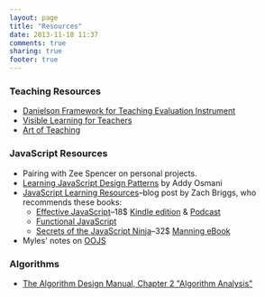 ```yaml
---
layout: page
title: "Resources"
date: 2013-11-18 11:37
comments: true
sharing: true
footer: true
---
```

### Teaching Resources

* [Danielson Framework for Teaching Evaluation Instrument](http://www.danielsongroup.org/article.aspx?page=FfTEvaluationInstrument)
* [Visible Learning for Teachers](http://www.amazon.com/Visible-Learning-Teachers-Maximizing-Impact/dp/0415690153)
* [Art of Teaching](http://www.thegreatcourses.com/tgc/courses/course_detail.aspx?cid=2044)

### JavaScript Resources

* Pairing with Zee Spencer on personal projects.
* [Learning JavaScript Design Patterns](http://addyosmani.com/resources/essentialjsdesignpatterns/book/) by Addy Osmani
* [JavaScript Learning Resources](http://theotherzach.com/writes/2013/9/26/javascript-learning-resources)–blog post by Zach Briggs, who recommends these books:
  * [Effective JavaScript](http://effectivejs.com/)–18$ [Kindle edition](http://www.amazon.com/Effective-JavaScript-Specific-Software-Development-ebook/dp/B00AC1RP14/ref=tmm_kin_title_0) & [Podcast](http://javascriptjabber.com/044-jsj-book-club-effective-javascript-with-david-herman/)
  * [Functional JavaScript](http://www.amazon.com/Functional-JavaScript-Introducing-Programming-Underscore-js-ebook/dp/B00D624AQO/ref=sr_1_1?ie=UTF8&qid=1384803166&sr=8-1&keywords=functional+javascript)
  * [Secrets of the JavaScript Ninja](http://jsninja.com/)–32$ [Manning eBook](http://www.manning.com/resig/)
* Myles' notes on [OOJS](https://gist.github.com/quackingduck/34b29e41e15171070d5f)

### Algorithms

* [The Algorithm Design Manual, Chapter 2 "Algorithm Analysis"](https://www.dropbox.com/s/jv9f2rk56affbo5/The%20Algorithm%20Design%20Manual.pdf)
